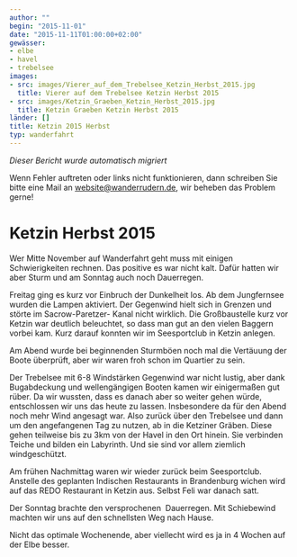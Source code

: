 ```yaml
---
author: ""
begin: "2015-11-01"
date: "2015-11-11T01:00:00+02:00"
gewässer:
- elbe
- havel
- trebelsee
images:
- src: images/Vierer_auf_dem_Trebelsee_Ketzin_Herbst_2015.jpg
  title: Vierer auf dem Trebelsee Ketzin Herbst 2015
- src: images/Ketzin_Graeben_Ketzin_Herbst_2015.jpg
  title: Ketzin Graeben Ketzin Herbst 2015
länder: []
title: Ketzin 2015 Herbst
typ: wanderfahrt
---
```



*Dieser Bericht wurde automatisch migriert*

Wenn Fehler auftreten oder links nicht funktionieren, dann schreiben Sie bitte eine Mail an website@wanderrudern.de, wir beheben das Problem gerne!



# Ketzin Herbst 2015


Wer Mitte November auf Wanderfahrt geht muss mit einigen Schwierigkeiten rechnen. Das positive es war nicht kalt. Dafür hatten wir aber Sturm und am Sonntag auch noch Dauerregen.

Freitag ging es kurz vor Einbruch der Dunkelheit los. Ab dem Jungfernsee wurden die Lampen aktiviert. Der Gegenwind hielt sich in Grenzen und störte im Sacrow-Paretzer- Kanal nicht wirklich. Die Großbaustelle kurz vor Ketzin war deutlich beleuchtet, so dass man gut an den vielen Baggern vorbei kam. Kurz darauf konnten wir im Seesportclub in Ketzin anlegen.

Am Abend wurde bei beginnenden Sturmböen noch mal die Vertäuung der Boote überprüft, aber wir waren froh schon im Quartier zu sein.

Der Trebelsee mit 6-8 Windstärken Gegenwind war nicht lustig, aber dank Bugabdeckung und wellengängigen Booten kamen wir einigermaßen gut rüber. Da wir wussten, dass es danach aber so weiter gehen würde, entschlossen wir uns das heute zu lassen. Insbesondere da für den Abend noch mehr Wind angesagt war. Also zurück über den Trebelsee und dann um den angefangenen Tag zu nutzen, ab in die Ketziner Gräben. Diese gehen teilweise bis zu 3km von der Havel in den Ort hinein. Sie verbinden Teiche und bilden ein Labyrinth. Und sie sind vor allem ziemlich windgeschützt.

Am frühen Nachmittag waren wir wieder zurück beim Seesportclub. Anstelle des geplanten Indischen Restaurants in Brandenburg wichen wird auf das REDO Restaurant in Ketzin aus. Selbst Feli war danach satt.

Der Sonntag brachte den versprochenen  Dauerregen. Mit Schiebewind machten wir uns auf den schnellsten Weg nach Hause.

Nicht das optimale Wochenende, aber viellecht wird es ja in 4 Wochen auf der Elbe besser.